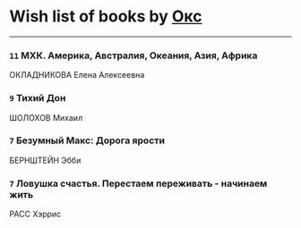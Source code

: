 # Wish list of books by [Окс](http://www.knigopis.com/#/user/books?u=102536471289425216982-google)
---

### `11` МХК. Америка, Австралия, Океания, Азия, Африка
ОКЛАДНИКОВА Елена Алексеевна

### `9` Тихий Дон
ШОЛОХОВ Михаил

### `7` Безумный Макс: Дорога ярости
БЕРНШТЕЙН Эбби

### `7` Ловушка счастья. Перестаем переживать - начинаем жить
РАСС Хэррис

